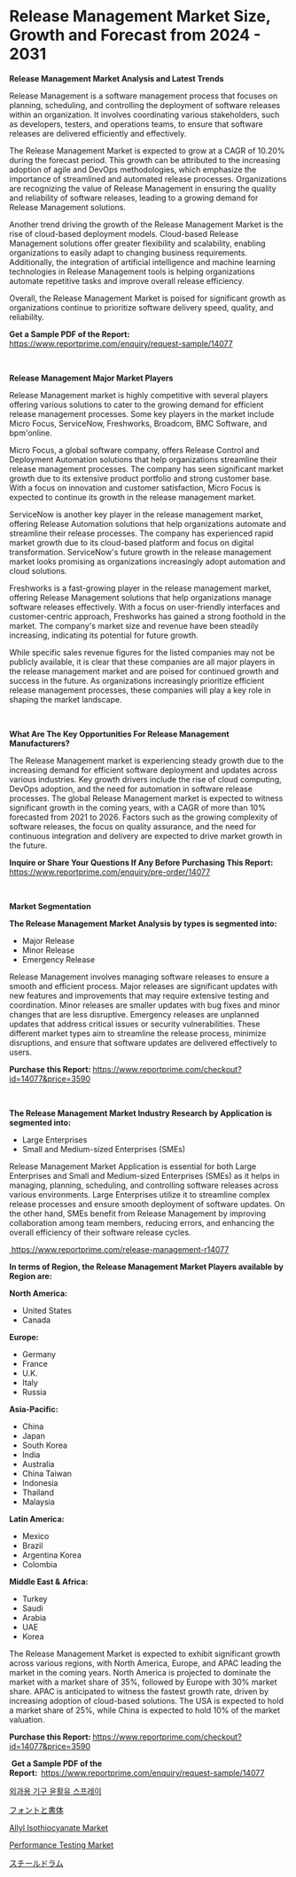 <p><h1>Release Management Market Size, Growth and Forecast from 2024 - 2031</h1></p><p><strong>Release Management Market Analysis and Latest Trends</strong></p>
<p><p>Release Management is a software management process that focuses on planning, scheduling, and controlling the deployment of software releases within an organization. It involves coordinating various stakeholders, such as developers, testers, and operations teams, to ensure that software releases are delivered efficiently and effectively.</p><p>The Release Management Market is expected to grow at a CAGR of 10.20% during the forecast period. This growth can be attributed to the increasing adoption of agile and DevOps methodologies, which emphasize the importance of streamlined and automated release processes. Organizations are recognizing the value of Release Management in ensuring the quality and reliability of software releases, leading to a growing demand for Release Management solutions.</p><p>Another trend driving the growth of the Release Management Market is the rise of cloud-based deployment models. Cloud-based Release Management solutions offer greater flexibility and scalability, enabling organizations to easily adapt to changing business requirements. Additionally, the integration of artificial intelligence and machine learning technologies in Release Management tools is helping organizations automate repetitive tasks and improve overall release efficiency.</p><p>Overall, the Release Management Market is poised for significant growth as organizations continue to prioritize software delivery speed, quality, and reliability.</p></p>
<p><strong>Get a Sample PDF of the Report:&nbsp;</strong> <a href="https://www.reportprime.com/enquiry/request-sample/14077">https://www.reportprime.com/enquiry/request-sample/14077</a></p>
<p>&nbsp;</p>
<p><strong>Release Management Major Market Players</strong></p>
<p><p>Release Management market is highly competitive with several players offering various solutions to cater to the growing demand for efficient release management processes. Some key players in the market include Micro Focus, ServiceNow, Freshworks, Broadcom, BMC Software, and bpm'online.</p><p>Micro Focus, a global software company, offers Release Control and Deployment Automation solutions that help organizations streamline their release management processes. The company has seen significant market growth due to its extensive product portfolio and strong customer base. With a focus on innovation and customer satisfaction, Micro Focus is expected to continue its growth in the release management market.</p><p>ServiceNow is another key player in the release management market, offering Release Automation solutions that help organizations automate and streamline their release processes. The company has experienced rapid market growth due to its cloud-based platform and focus on digital transformation. ServiceNow's future growth in the release management market looks promising as organizations increasingly adopt automation and cloud solutions.</p><p>Freshworks is a fast-growing player in the release management market, offering Release Management solutions that help organizations manage software releases effectively. With a focus on user-friendly interfaces and customer-centric approach, Freshworks has gained a strong foothold in the market. The company's market size and revenue have been steadily increasing, indicating its potential for future growth.</p><p>While specific sales revenue figures for the listed companies may not be publicly available, it is clear that these companies are all major players in the release management market and are poised for continued growth and success in the future. As organizations increasingly prioritize efficient release management processes, these companies will play a key role in shaping the market landscape.</p></p>
<p>&nbsp;</p>
<p><strong>What Are The Key Opportunities For Release Management Manufacturers?</strong></p>
<p><p>The Release Management market is experiencing steady growth due to the increasing demand for efficient software deployment and updates across various industries. Key growth drivers include the rise of cloud computing, DevOps adoption, and the need for automation in software release processes. The global Release Management market is expected to witness significant growth in the coming years, with a CAGR of more than 10% forecasted from 2021 to 2026. Factors such as the growing complexity of software releases, the focus on quality assurance, and the need for continuous integration and delivery are expected to drive market growth in the future.</p></p>
<p><strong>Inquire or Share Your Questions If Any Before Purchasing This Report:</strong> <a href="https://www.reportprime.com/enquiry/pre-order/14077">https://www.reportprime.com/enquiry/pre-order/14077</a></p>
<p>&nbsp;</p>
<p><strong>Market Segmentation</strong></p>
<p><strong>The Release Management Market Analysis by types is segmented into:</strong></p>
<p><ul><li>Major Release</li><li>Minor Release</li><li>Emergency Release</li></ul></p>
<p><p>Release Management involves managing software releases to ensure a smooth and efficient process. Major releases are significant updates with new features and improvements that may require extensive testing and coordination. Minor releases are smaller updates with bug fixes and minor changes that are less disruptive. Emergency releases are unplanned updates that address critical issues or security vulnerabilities. These different market types aim to streamline the release process, minimize disruptions, and ensure that software updates are delivered effectively to users.</p></p>
<p><strong>Purchase this Report:&nbsp;</strong><a href="https://www.reportprime.com/checkout?id=14077&price=3590">https://www.reportprime.com/checkout?id=14077&price=3590</a></p>
<p>&nbsp;</p>
<p><strong>The Release Management Market Industry Research by Application is segmented into:</strong></p>
<p><ul><li>Large Enterprises</li><li>Small and Medium-sized Enterprises (SMEs)</li></ul></p>
<p><p>Release Management Market Application is essential for both Large Enterprises and Small and Medium-sized Enterprises (SMEs) as it helps in managing, planning, scheduling, and controlling software releases across various environments. Large Enterprises utilize it to streamline complex release processes and ensure smooth deployment of software updates. On the other hand, SMEs benefit from Release Management by improving collaboration among team members, reducing errors, and enhancing the overall efficiency of their software release cycles.</p></p>
<p><a href="https://www.reportprime.com/release-management-r14077">&nbsp;https://www.reportprime.com/release-management-r14077</a></p>
<p><strong>In terms of Region, the Release Management Market Players available by Region are:</strong></p>
<p>
    <p> <strong> North America: </strong>
        <ul>
            <li>United States</li>
            <li>Canada</li>
        </ul>
        </p> 
    <p> <strong> Europe: </strong>
        <ul>
            <li>Germany</li>
            <li>France</li>
            <li>U.K.</li>
            <li>Italy</li>
            <li>Russia</li>
        </ul>
        </p> 
    <p> <strong> Asia-Pacific: </strong>
        <ul>
            <li>China</li>
            <li>Japan</li>
            <li>South Korea</li>
            <li>India</li>
            <li>Australia</li>
            <li>China Taiwan</li>
            <li>Indonesia</li>
            <li>Thailand</li>
            <li>Malaysia</li>
        </ul>
        </p> 
    <p> <strong> Latin America: </strong>
        <ul>
            <li>Mexico</li>
            <li>Brazil</li>
            <li>Argentina Korea</li>
            <li>Colombia</li>
        </ul>
        </p> 
    <p> <strong> Middle East & Africa: </strong>
        <ul>
            <li>Turkey</li>
            <li>Saudi</li>
            <li>Arabia</li>
            <li>UAE</li>
            <li>Korea</li>
        </ul>
    </p>
    </p>
<p><p>The Release Management Market is expected to exhibit significant growth across various regions, with North America, Europe, and APAC leading the market in the coming years. North America is projected to dominate the market with a market share of 35%, followed by Europe with 30% market share. APAC is anticipated to witness the fastest growth rate, driven by increasing adoption of cloud-based solutions. The USA is expected to hold a market share of 25%, while China is expected to hold 10% of the market valuation.</p></p>
<p><strong>Purchase this Report: </strong><a href="https://www.reportprime.com/checkout?id=14077&price=3590">https://www.reportprime.com/checkout?id=14077&price=3590</a></p>
<p>&nbsp;<strong>Get a Sample PDF of the Report:&nbsp;&nbsp;</strong><a href="https://www.reportprime.com/enquiry/request-sample/14077">https://www.reportprime.com/enquiry/request-sample/14077</a></p>
<p><strong></strong></p>
<p><p><a href="https://medium.com/@antosuigrtley99783676/2024%EB%85%84%EB%B6%80%ED%84%B0-2031%EB%85%84%EA%B9%8C%EC%A7%80%EC%9D%98-%EA%B8%B0%EA%B0%84-%EB%8F%99%EC%95%88-%EC%88%98%EC%88%A0%EA%B8%B0-%EA%B8%B0%EA%B5%AC-%EC%9C%A4%ED%99%9C%EC%A0%9C-%EC%8A%A4%ED%94%84%EB%A0%88%EC%9D%B4-%EC%8B%9C%EC%9E%A5-%EB%B6%84%EC%84%9D-%EB%B0%8F-%EA%B7%9C%EB%AA%A8-%EC%98%88%EC%B8%A1-980d3a32a0e2">외과용 기구 윤활유 스프레이</a></p><p><a href="https://github.com/avwofrml53535/Market-Research-Report-List-1/blob/main/663789125062.md">フォントと書体</a></p><p><a href="https://issuu.com/reportprime-2/docs/allyl-isothiocyanate-market-size-2030.pptx">Allyl Isothiocyanate Market</a></p><p><a href="https://github.com/mbisetmhermsr/Market-Research-Report-List-2/blob/main/performance-testing-market.md">Performance Testing Market</a></p><p><a href="https://github.com/vtbvgl20191192/Market-Research-Report-List-1/blob/main/322228425063.md">スチールドラム</a></p></p>